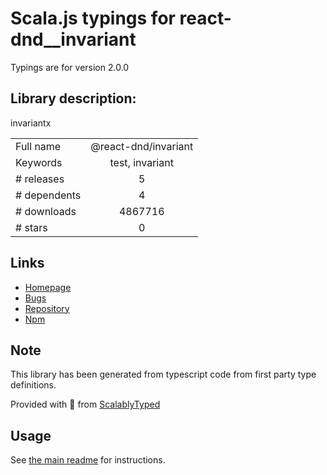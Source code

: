 
# Scala.js typings for react-dnd__invariant

Typings are for version 2.0.0

## Library description:
invariantx

|                    |                 |
| ------------------ | :-------------: |
| Full name          | @react-dnd/invariant |
| Keywords           | test, invariant |
| # releases         | 5 |
| # dependents       | 4 |
| # downloads        | 4867716 |
| # stars            | 0 |

## Links
- [Homepage](https://github.com/react-dnd/invariant#readme)
- [Bugs](https://github.com/react-dnd/invariant/issues)
- [Repository](https://github.com/react-dnd/invariant)
- [Npm](https://www.npmjs.com/package/%40react-dnd%2Finvariant)
    


## Note
This library has been generated from typescript code from first party type definitions.

Provided with :purple_heart: from [ScalablyTyped](https://github.com/oyvindberg/ScalablyTyped)

## Usage
See [the main readme](../../readme.md) for instructions.


